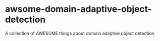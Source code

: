 # awsome-domain-adaptive-object-detection
A collection of AWESOME things about domain adaptive object detection.
